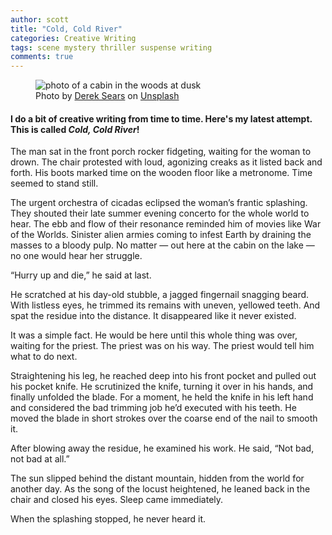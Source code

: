 ```yaml
---
author: scott
title: "Cold, Cold River"
categories: Creative Writing
tags: scene mystery thriller suspense writing
comments: true
---
```


<figure class="alignleft">
    <img src="{{ 'https://miro.medium.com/v2/resize:fit:720/0*tnSTH85cD6dp3wyl' | absolute_url }}" alt="photo of a cabin in the woods at dusk"/>
    <figcaption class="text-center">Photo by <a class="af ns" href="https://unsplash.com/@derek_pdx?utm_source=medium&amp;utm_medium=referral" rel="noopener ugc nofollow" target="_blank">Derek Sears</a> on <a class="af ns" href="https://unsplash.com?utm_source=medium&amp;utm_medium=referral" rel="noopener ugc nofollow" target="_blank">Unsplash</a></figcaption>
</figure>

#### I do a bit of creative writing from time to time. Here's my latest attempt. This is called *Cold, Cold River*!
    
The man sat in the front porch rocker fidgeting, waiting for the woman to drown. The chair protested with loud, agonizing creaks as it listed back and forth. His boots marked time on the wooden floor like a metronome. Time seemed to stand still.

The urgent orchestra of cicadas eclipsed the woman’s frantic splashing. They shouted their late summer evening concerto for the whole world to hear. The ebb and flow of their resonance reminded him of movies like War of the Worlds. Sinister alien armies coming to infest Earth by draining the masses to a bloody pulp. No matter — out here at the cabin on the lake — no one would hear her struggle.

“Hurry up and die,” he said at last.

He scratched at his day-old stubble, a jagged fingernail snagging beard. With listless eyes, he trimmed its remains with uneven, yellowed teeth. And spat the residue into the distance. It disappeared like it never existed.

It was a simple fact. He would be here until this whole thing was over, waiting for the priest. The priest was on his way. The priest would tell him what to do next.

Straightening his leg, he reached deep into his front pocket and pulled out his pocket knife. He scrutinized the knife, turning it over in his hands, and finally unfolded the blade. For a moment, he held the knife in his left hand and considered the bad trimming job he’d executed with his teeth. He moved the blade in short strokes over the coarse end of the nail to smooth it.

After blowing away the residue, he examined his work. He said, “Not bad, not bad at all.”

The sun slipped behind the distant mountain, hidden from the world for another day. As the song of the locust heightened, he leaned back in the chair and closed his eyes. Sleep came immediately.

When the splashing stopped, he never heard it.
